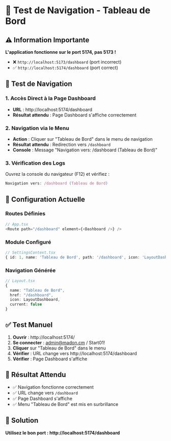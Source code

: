 # 🧭 Test de Navigation - Tableau de Bord

## ⚠️ Information Importante

**L'application fonctionne sur le port 5174, pas 5173 !**

- ❌ `http://localhost:5173/dashboard` (port incorrect)
- ✅ `http://localhost:5174/dashboard` (port correct)

## 🧪 Test de Navigation

### 1. **Accès Direct à la Page Dashboard**
- **URL** : http://localhost:5174/dashboard
- **Résultat attendu** : Page Dashboard s'affiche correctement

### 2. **Navigation via le Menu**
- **Action** : Cliquer sur "Tableau de Bord" dans le menu de navigation
- **Résultat attendu** : Redirection vers `/dashboard`
- **Console** : Message "Navigation vers: /dashboard (Tableau de Bord)"

### 3. **Vérification des Logs**
Ouvrez la console du navigateur (F12) et vérifiez :
```javascript
Navigation vers: /dashboard (Tableau de Bord)
```

## 🔧 Configuration Actuelle

### Routes Définies
```typescript
// App.tsx
<Route path="/dashboard" element={<Dashboard />} />
```

### Module Configuré
```typescript
// SettingsContext.tsx
{ id: 1, name: 'Tableau de Bord', path: '/dashboard', icon: 'LayoutDashboard', enabled: true, order_index: 1 }
```

### Navigation Générée
```typescript
// Layout.tsx
{
  name: "Tableau de Bord",
  href: "/dashboard",
  icon: LayoutDashboard,
  current: false
}
```

## ✅ Test Manuel

1. **Ouvrir** : http://localhost:5174/
2. **Se connecter** : admin@madon.cm / Start01!
3. **Cliquer** sur "Tableau de Bord" dans le menu
4. **Vérifier** : URL change vers http://localhost:5174/dashboard
5. **Vérifier** : Page Dashboard s'affiche

## 🎯 Résultat Attendu

- ✅ Navigation fonctionne correctement
- ✅ URL change vers `/dashboard`
- ✅ Page Dashboard s'affiche
- ✅ Menu "Tableau de Bord" est mis en surbrillance

## 🚀 Solution

**Utilisez le bon port : http://localhost:5174/dashboard**
